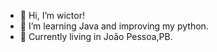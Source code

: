 - 👋 Hi, I’m wictor!
- 🌱 I’m learning Java and improving my python.
- 📍 Currently living in João Pessoa,PB.
